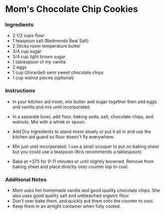 # Mom's Chocolate Chip Cookies

### Ingredients

- 2 1/2 cups flour
- 1 teaspoon salt (Redmonds Real Salt)
- 2 Sticks room temperature butter
- 3/4 cup sugar
- 3/4 cup light brown sugar
- 1 tablespoon of my vanilla
- 2 eggs
- 1 cup Ghirardelli semi sweet chocolate chips
- 1 cup walnut pieces (optional)


### Instructions

- In your kitchen aid mixer, mix butter and sugar together then add eggs and vanilla and mix until incorporated.

- In a separate bowl, add flour, baking soda, salt, chocolate chips, and walnuts. Mix with a whisk or spoon.

- Add Dry ingredients to stand mixer slowly or put it all in and use the kitchen aid guard so flour doesn't fly everywhere.

- Mix just until incorporated. I use a small scooper to put on baking sheet but you could use a teaspoon (Kris recommends a tablespoon)

- Bake at *375 for 9-11 minutes or until slightly browned. Remove from baking sheet and place directly onto counter top to cool.



### Additional Notes

- Mom uses her homemade vanilla and good quality chocolate chips. She also uses good quality salt and unbleached organic flour.
- Don't over bake them, and quickly put them onto the counter to cool.
- Keep them in an airtight container when fully cooled.